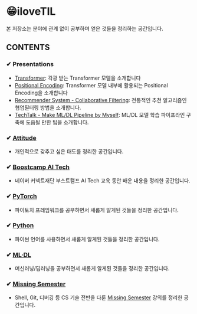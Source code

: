 # 😁iloveTIL
본 저장소는 분야에 관계 없이 공부하며 얻은 것들을 정리하는 공간입니다.

## CONTENTS

### ✔ Presentations
- [Transformer](https://github.com/iloveslowfood/iloveTIL/blob/main/boostcamp_ai/etc/%5BPT%5D%20Transformer.pdf): 각광 받는 Transformer 모델을 소개합니다
- [Positional Encoding](https://github.com/iloveslowfood/iloveTIL/blob/main/boostcamp_ai/etc/%5BPT%5D%20Sinusoidal%20Positional%20Encoding.pdf): Transformer 모델 내부에 활용되는 Positional Encoding을 소개합니다
- [Recommender System - Collaborative Filtering](https://github.com/iloveslowfood/iloveTIL/blob/main/boostcamp_ai/etc/%5BPT%5D%20Recommender%20System%20-%20Collaborative%20Filtering.pdf): 전통적인 추천 알고리즘인 협업필터링 방법을 소개합니다.
- [TechTalk - Make ML/DL Pipeline by Myself](https://github.com/iloveslowfood/today-I-learned/blob/main/boostcamp_ai/etc/%5BPT%5D%20TechTalk_ML%20Pipeline%20by%20Myself.pdf): ML/DL 모델 학습 파이프라인 구축에 도움될 만한 팁을 소개합니다.

### ✔ [Attitude](https://github.com/iloveslowfood/iloveTIL/blob/main/Attitude.md)
- 개인적으로 갖추고 싶은 태도를 정리한 공간입니다.

### ✔ [Boostcamp AI Tech](https://github.com/iloveslowfood/iloveTIL/tree/main/boostcamp_ai)

- 네이버 커넥트재단 부스트캠프 AI Tech 교육 동안 배운 내용을 정리한 공간입니다.

### ✔ [PyTorch](https://github.com/iloveslowfood/iloveTIL/tree/main/pytorch)

- 파이토치 프레임워크를 공부하면서 새롭게 알게된 것들을 정리한 공간입니다.

### ✔ [Python](https://github.com/iloveslowfood/iloveTIL/blob/main/Python.md)
- 파이썬 언어를 사용하면서 새롭게 알게된 것들을 정리한 공간입니다.

### ✔ [ML·DL](https://github.com/iloveslowfood/iloveTIL/blob/main/ML%C2%B7DL.md)
- 머신러닝/딥러닝을 공부하면서 새롭게 알게된 것들을 정리한 공간입니다.

### ✔ [Missing Semester](https://github.com/iloveslowfood/iloveTIL/tree/main/missingsemester_cambridge)

- Shell, Git, 디버깅 등 CS 기술 전반을 다룬 [Missing Semester](https://www.youtube.com/c/MissingSemester/videos) 강의를 정리한 공간입니다.
  
